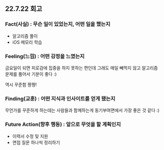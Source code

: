 ## 22.7.22 회고

### Fact(사실) : 무슨 일이 있었는지, 어떤 일을 했는지

- 알고리즘 풀이
- iOS 메모리 학습

### Feeling(느낌) : 어떤 감정을 느꼈는지

금요일이 되면 피로감에 집중을 하지 못하는 편인데 그래도 매일 빼먹지 않고 알고리즘 문제를 풀어서 기분이 좋다 :)

역시 꾸준함 짱짱!

### Finding(교훈) : 어떤 지식과 인사이트를 얻게 됐는지

무언가를 꾸준하게 하는데는 사람들과 함께하는게 동기부여면에서 가장 좋은 것 같다 :)

### Future Action(향후 행동) : 앞으로 무엇을 할 계획인지

- 이력서 수정 및 지원
- 면접 질문 하나씩 정리하기
